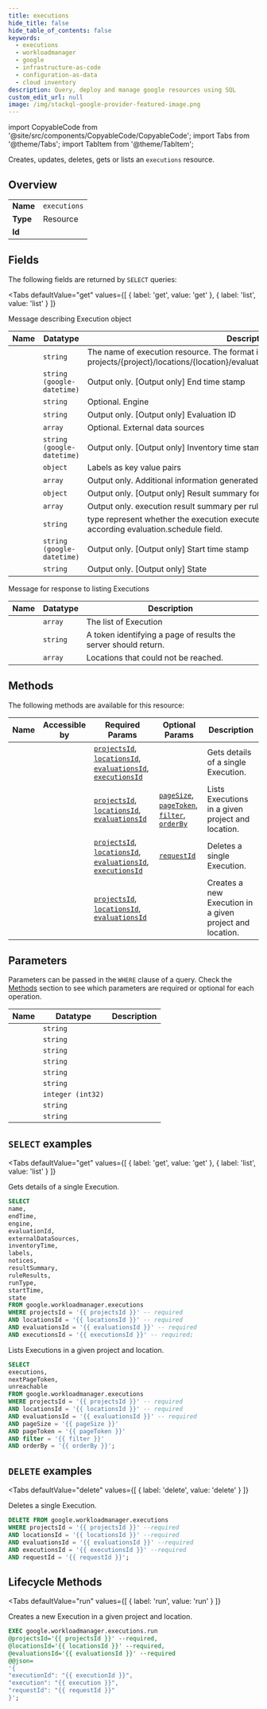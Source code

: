 ```yaml
--- 
title: executions
hide_title: false
hide_table_of_contents: false
keywords:
  - executions
  - workloadmanager
  - google
  - infrastructure-as-code
  - configuration-as-data
  - cloud inventory
description: Query, deploy and manage google resources using SQL
custom_edit_url: null
image: /img/stackql-google-provider-featured-image.png
---
```


import CopyableCode from '@site/src/components/CopyableCode/CopyableCode';
import Tabs from '@theme/Tabs';
import TabItem from '@theme/TabItem';

Creates, updates, deletes, gets or lists an <code>executions</code> resource.

## Overview
<table><tbody>
<tr><td><b>Name</b></td><td><code>executions</code></td></tr>
<tr><td><b>Type</b></td><td>Resource</td></tr>
<tr><td><b>Id</b></td><td><CopyableCode code="google.workloadmanager.executions" /></td></tr>
</tbody></table>

## Fields

The following fields are returned by `SELECT` queries:

<Tabs
    defaultValue="get"
    values={[
        { label: 'get', value: 'get' },
        { label: 'list', value: 'list' }
    ]}
>
<TabItem value="get">

Message describing Execution object

<table>
<thead>
    <tr>
    <th>Name</th>
    <th>Datatype</th>
    <th>Description</th>
    </tr>
</thead>
<tbody>
<tr>
    <td><CopyableCode code="name" /></td>
    <td><code>string</code></td>
    <td>The name of execution resource. The format is projects/&#123;project&#125;/locations/&#123;location&#125;/evaluations/&#123;evaluation&#125;/executions/&#123;execution&#125;</td>
</tr>
<tr>
    <td><CopyableCode code="endTime" /></td>
    <td><code>string (google-datetime)</code></td>
    <td>Output only. [Output only] End time stamp</td>
</tr>
<tr>
    <td><CopyableCode code="engine" /></td>
    <td><code>string</code></td>
    <td>Optional. Engine</td>
</tr>
<tr>
    <td><CopyableCode code="evaluationId" /></td>
    <td><code>string</code></td>
    <td>Output only. [Output only] Evaluation ID</td>
</tr>
<tr>
    <td><CopyableCode code="externalDataSources" /></td>
    <td><code>array</code></td>
    <td>Optional. External data sources</td>
</tr>
<tr>
    <td><CopyableCode code="inventoryTime" /></td>
    <td><code>string (google-datetime)</code></td>
    <td>Output only. [Output only] Inventory time stamp</td>
</tr>
<tr>
    <td><CopyableCode code="labels" /></td>
    <td><code>object</code></td>
    <td>Labels as key value pairs</td>
</tr>
<tr>
    <td><CopyableCode code="notices" /></td>
    <td><code>array</code></td>
    <td>Output only. Additional information generated by the execution</td>
</tr>
<tr>
    <td><CopyableCode code="resultSummary" /></td>
    <td><code>object</code></td>
    <td>Output only. [Output only] Result summary for the execution (id: Summary)</td>
</tr>
<tr>
    <td><CopyableCode code="ruleResults" /></td>
    <td><code>array</code></td>
    <td>Output only. execution result summary per rule</td>
</tr>
<tr>
    <td><CopyableCode code="runType" /></td>
    <td><code>string</code></td>
    <td>type represent whether the execution executed directly by user or scheduled according evaluation.schedule field.</td>
</tr>
<tr>
    <td><CopyableCode code="startTime" /></td>
    <td><code>string (google-datetime)</code></td>
    <td>Output only. [Output only] Start time stamp</td>
</tr>
<tr>
    <td><CopyableCode code="state" /></td>
    <td><code>string</code></td>
    <td>Output only. [Output only] State</td>
</tr>
</tbody>
</table>
</TabItem>
<TabItem value="list">

Message for response to listing Executions

<table>
<thead>
    <tr>
    <th>Name</th>
    <th>Datatype</th>
    <th>Description</th>
    </tr>
</thead>
<tbody>
<tr>
    <td><CopyableCode code="executions" /></td>
    <td><code>array</code></td>
    <td>The list of Execution</td>
</tr>
<tr>
    <td><CopyableCode code="nextPageToken" /></td>
    <td><code>string</code></td>
    <td>A token identifying a page of results the server should return.</td>
</tr>
<tr>
    <td><CopyableCode code="unreachable" /></td>
    <td><code>array</code></td>
    <td>Locations that could not be reached.</td>
</tr>
</tbody>
</table>
</TabItem>
</Tabs>

## Methods

The following methods are available for this resource:

<table>
<thead>
    <tr>
    <th>Name</th>
    <th>Accessible by</th>
    <th>Required Params</th>
    <th>Optional Params</th>
    <th>Description</th>
    </tr>
</thead>
<tbody>
<tr>
    <td><a href="#get"><CopyableCode code="get" /></a></td>
    <td><CopyableCode code="select" /></td>
    <td><a href="#parameter-projectsId"><code>projectsId</code></a>, <a href="#parameter-locationsId"><code>locationsId</code></a>, <a href="#parameter-evaluationsId"><code>evaluationsId</code></a>, <a href="#parameter-executionsId"><code>executionsId</code></a></td>
    <td></td>
    <td>Gets details of a single Execution.</td>
</tr>
<tr>
    <td><a href="#list"><CopyableCode code="list" /></a></td>
    <td><CopyableCode code="select" /></td>
    <td><a href="#parameter-projectsId"><code>projectsId</code></a>, <a href="#parameter-locationsId"><code>locationsId</code></a>, <a href="#parameter-evaluationsId"><code>evaluationsId</code></a></td>
    <td><a href="#parameter-pageSize"><code>pageSize</code></a>, <a href="#parameter-pageToken"><code>pageToken</code></a>, <a href="#parameter-filter"><code>filter</code></a>, <a href="#parameter-orderBy"><code>orderBy</code></a></td>
    <td>Lists Executions in a given project and location.</td>
</tr>
<tr>
    <td><a href="#delete"><CopyableCode code="delete" /></a></td>
    <td><CopyableCode code="delete" /></td>
    <td><a href="#parameter-projectsId"><code>projectsId</code></a>, <a href="#parameter-locationsId"><code>locationsId</code></a>, <a href="#parameter-evaluationsId"><code>evaluationsId</code></a>, <a href="#parameter-executionsId"><code>executionsId</code></a></td>
    <td><a href="#parameter-requestId"><code>requestId</code></a></td>
    <td>Deletes a single Execution.</td>
</tr>
<tr>
    <td><a href="#run"><CopyableCode code="run" /></a></td>
    <td><CopyableCode code="exec" /></td>
    <td><a href="#parameter-projectsId"><code>projectsId</code></a>, <a href="#parameter-locationsId"><code>locationsId</code></a>, <a href="#parameter-evaluationsId"><code>evaluationsId</code></a></td>
    <td></td>
    <td>Creates a new Execution in a given project and location.</td>
</tr>
</tbody>
</table>

## Parameters

Parameters can be passed in the `WHERE` clause of a query. Check the [Methods](#methods) section to see which parameters are required or optional for each operation.

<table>
<thead>
    <tr>
    <th>Name</th>
    <th>Datatype</th>
    <th>Description</th>
    </tr>
</thead>
<tbody>
<tr id="parameter-evaluationsId">
    <td><CopyableCode code="evaluationsId" /></td>
    <td><code>string</code></td>
    <td></td>
</tr>
<tr id="parameter-executionsId">
    <td><CopyableCode code="executionsId" /></td>
    <td><code>string</code></td>
    <td></td>
</tr>
<tr id="parameter-locationsId">
    <td><CopyableCode code="locationsId" /></td>
    <td><code>string</code></td>
    <td></td>
</tr>
<tr id="parameter-projectsId">
    <td><CopyableCode code="projectsId" /></td>
    <td><code>string</code></td>
    <td></td>
</tr>
<tr id="parameter-filter">
    <td><CopyableCode code="filter" /></td>
    <td><code>string</code></td>
    <td></td>
</tr>
<tr id="parameter-orderBy">
    <td><CopyableCode code="orderBy" /></td>
    <td><code>string</code></td>
    <td></td>
</tr>
<tr id="parameter-pageSize">
    <td><CopyableCode code="pageSize" /></td>
    <td><code>integer (int32)</code></td>
    <td></td>
</tr>
<tr id="parameter-pageToken">
    <td><CopyableCode code="pageToken" /></td>
    <td><code>string</code></td>
    <td></td>
</tr>
<tr id="parameter-requestId">
    <td><CopyableCode code="requestId" /></td>
    <td><code>string</code></td>
    <td></td>
</tr>
</tbody>
</table>

## `SELECT` examples

<Tabs
    defaultValue="get"
    values={[
        { label: 'get', value: 'get' },
        { label: 'list', value: 'list' }
    ]}
>
<TabItem value="get">

Gets details of a single Execution.

```sql
SELECT
name,
endTime,
engine,
evaluationId,
externalDataSources,
inventoryTime,
labels,
notices,
resultSummary,
ruleResults,
runType,
startTime,
state
FROM google.workloadmanager.executions
WHERE projectsId = '{{ projectsId }}' -- required
AND locationsId = '{{ locationsId }}' -- required
AND evaluationsId = '{{ evaluationsId }}' -- required
AND executionsId = '{{ executionsId }}' -- required;
```
</TabItem>
<TabItem value="list">

Lists Executions in a given project and location.

```sql
SELECT
executions,
nextPageToken,
unreachable
FROM google.workloadmanager.executions
WHERE projectsId = '{{ projectsId }}' -- required
AND locationsId = '{{ locationsId }}' -- required
AND evaluationsId = '{{ evaluationsId }}' -- required
AND pageSize = '{{ pageSize }}'
AND pageToken = '{{ pageToken }}'
AND filter = '{{ filter }}'
AND orderBy = '{{ orderBy }}';
```
</TabItem>
</Tabs>


## `DELETE` examples

<Tabs
    defaultValue="delete"
    values={[
        { label: 'delete', value: 'delete' }
    ]}
>
<TabItem value="delete">

Deletes a single Execution.

```sql
DELETE FROM google.workloadmanager.executions
WHERE projectsId = '{{ projectsId }}' --required
AND locationsId = '{{ locationsId }}' --required
AND evaluationsId = '{{ evaluationsId }}' --required
AND executionsId = '{{ executionsId }}' --required
AND requestId = '{{ requestId }}';
```
</TabItem>
</Tabs>


## Lifecycle Methods

<Tabs
    defaultValue="run"
    values={[
        { label: 'run', value: 'run' }
    ]}
>
<TabItem value="run">

Creates a new Execution in a given project and location.

```sql
EXEC google.workloadmanager.executions.run 
@projectsId='{{ projectsId }}' --required, 
@locationsId='{{ locationsId }}' --required, 
@evaluationsId='{{ evaluationsId }}' --required 
@@json=
'{
"executionId": "{{ executionId }}", 
"execution": "{{ execution }}", 
"requestId": "{{ requestId }}"
}';
```
</TabItem>
</Tabs>
